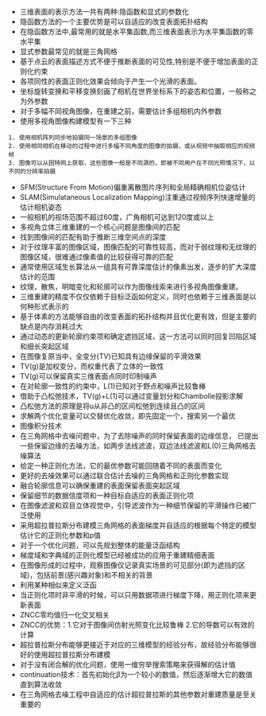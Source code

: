 - 三维表面的表示方法一共有两种:隐函数和显式的参数化
- 隐函数方法的一个主要优势是可以自适应的改变表面拓扑结构
- 在隐函数方法中,最常用的就是水平集函数,而三维表面表示为水平集函数的零水平集
- 显式参数最常见的就是三角网格
- 基于点云的表面描述方式不便于推断表面的可见性,特别是不便于增加表面的正则化约束
- 各项同性的表面正则化效果会倾向于产生一个光滑的表面。
- 坐标旋转变换和平移变换刻画了相机在世界坐标系下的姿态和位置，一般称之为外参数
- 对于多幅不同视角图像，在重建之前，需要估计多组相机内外参数
- 使用多视角图像构建模型有一下三种
```
1. 使用相机阵列同步地拍摄同一场景的多组图像
2. 使用相同相机在移动的过程中进行多幅不同角度的图像的拍摄，或从视频中抽取相应的视频帧
3. 图像可以从因特网上获取，这些图像一般是不同源的，即被不同用户在不同光照情况下，以不同的分辨率拍摄
```

- SFM(Structure From Motion)偏重离散图片序列和全局精确相机位姿估计
- SLAM(Simulataneous Localization Mapping)注重通过视频序列快速增量的估计相机姿态
- 一般相机的视场范围不超过60度，广角相机可达到120度或以上
- 多视角立体三维重建的一个核心问题是图像间的匹配
- 找到图像间的匹配有助于推断三维空间点的深度
- 对于纹理丰富的图像区域，图像匹配的可靠性较高，而对于弱纹理和无纹理的图像区域，很难通过像素值的比较获得可靠的匹配
- 通常使用区域生长算法从一组具有可靠深度估计的像素出发，逐步的扩大深度估计的范围
- 纹理，散焦，明暗变化和轮廓可以作为图像线索来进行多视角图像重建。
- 三维重建的精度不仅仅依赖于目标泛函如何定义，同时也依赖于三维表面是以何种形式表示的
- 基于体素的方法能够自由的改变表面的拓扑结构并且优化更有效，但是主要的缺点是内存消耗过大
- 通过动态的更新轮廓约束项和确定遮挡区域，这一方法可以同时回复凹陷区域和细长突起区域
- 在图像复原当中，全变分(TV)已知具有边缘保留的平滑效果
- TV(g)是加权变分，而权重代表了立体的一致性
- TV(g)可以保留真实三维表面点同时印制噪声
- 在对轮廓一致性的约束中，L(1)已知对于野点和噪声比较鲁棒
- 借助于凸松弛技术，TV(g)+L(1)可以通过变量划分和Chambolle投影求解
- 凸松弛方法的原理是将u从非凸的区间松弛到连续且凸的区间
- 求解两个优化变量可以交替优化收敛，即先固定一个，搜索另一个最优
- 图像积分技术
- 在三角网格中去噪问题中，为了去除噪声的同时保留表面的边缘信息， 已提出一些保留边缘的去噪方法，如两步法线滤波，双边法线滤波和L(0)三角网格去噪算法
- 给定一种正则化方法，它的最优参数可能回随着不同的表面而变化
- 更好的去噪效果可以通过联合估计去噪的三角网格和正则化参数实现
- 融合轮廓信息可以确保重建的表面保留表面突起区域
- 保留细节的数据信度项和一种目标自适应的表面正则化项
- 在图像滤波和双目立体视觉中，引导滤波作为一种细节保留的平滑操作已被广泛使用
- 采用超拉普拉斯分布建模三角网格的表面梯度并自适应的根据每个特定的模型估计它的正则化参数和p值
- 对于一个优化问题，可以先规划整体的能量泛函结构
- 梯度域和字典域的正则化模型已经被成功的应用于重建精细表面
- 在图像形成的过程中，观察图像仅记录真实场景的可见部分(即为遮挡的区域)，包括前景(感兴趣对象)和不相关的背景
- 利用某种相似来定义泛函
- 当正则化项时非平滑的时候，可以只用数据项进行梯度下降，用正则化项来更新表面
- ZNCC零均值归一化交叉相关
- ZNCC的优势：1.它对于图像间仿射光照变化比较鲁棒 2.它的导数可以有效的计算
- 超拉普拉斯分布能够更接近于对应的三维模型的经验分布，故经验分布能够很好的使用超拉普拉斯分布建模
- 对于没有闭合解的优化问题，使用一维穷举搜索策略来获得解的估计值
- continuation技术：首先初始化β为一个较小的数值，然后逐渐增大它的数值直到算法收敛
- 在三角网格去噪工程中自适应的估计超拉普拉斯的其他参数对重建质量是至关重要的
